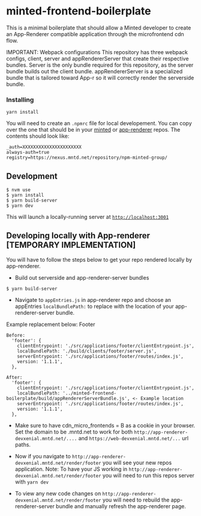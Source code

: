 # minted-frontend-boilerplate

This is a minimal boilerplate that should allow a Minted developer to create an App-Renderer compatible application through the microfrontend cdn flow. 

IMPORTANT: Webpack configurations
This repository has three webpack configs, client, server and appRendererServer that create their respective bundles. Server is the only bundle required for this repository, as the server bundle builds out the client bundle. appRendererServer is a specialized bundle that is tailored toward App-r so it will correctly render the serverside bundle. 

### Installing

```
yarn install
```

You will need to create an `.npmrc` file for local developement. You can copy over the one that should be in your [minted](https://github.com/minted/minted) or [app-renderer](https://github.com/minted/app-renderer) repos. The contents should look like:

```
_auth=XXXXXXXXXXXXXXXXXXXXXX
always-auth=true
registry=https://nexus.mntd.net/repository/npm-minted-group/
```

## Development

```
$ nvm use
$ yarn install
$ yarn build-server
$ yarn dev
```

This will launch a locally-running server at [`http://localhost:3001`](http://localhost:3001)

## Developing locally with App-renderer [TEMPORARY IMPLEMENTATION]

You will have to follow the steps below to get your repo rendered locally by app-renderer.

* Build out serverside and app-renderer-server bundles

```
$ yarn build-server 
```

* Navigate to `appEntries.js` in app-renderer repo and choose an appEntries `localBundlePath:` to replace with the location of your app-renderer-server bundle. 

Example replacement below: Footer
```
Before: 
  'footer': {
    clientEntrypoint: './src/applications/footer/clientEntrypoint.js',
    localBundlePath: './build/clients/footer/server.js',
    serverEntrypoint: './src/applications/footer/routes/index.js',
    version: '1.1.1',
  },

After: 
  'footer': {
    clientEntrypoint: './src/applications/footer/clientEntrypoint.js',
    localBundlePath: '../minted-frontend-boilerplate/build/appRendererServerBundle.js', <- Example location
    serverEntrypoint: './src/applications/footer/routes/index.js',
    version: '1.1.1',
  },
```

* Make sure to have cdn_micro_frontends = B as a cookie in your browser. Set the domain to be .mntd.net to work for both `http://app-renderer-devxenial.mntd.net/....` and `https://web-devxenial.mntd.net/...` url paths.

* Now if you navigate to `http://app-renderer-devxenial.mntd.net/render/footer` you will see your new repos application.
    Note: To have your JS working in `http://app-renderer-devxenial.mntd.net/render/footer` you will need to run this repos server with `yarn dev` 

* To view any new code changes on `http://app-renderer-devxenial.mntd.net/render/footer` you will need to rebuild the app-renderer-server bundle and manually refresh the app-renderer page. 
